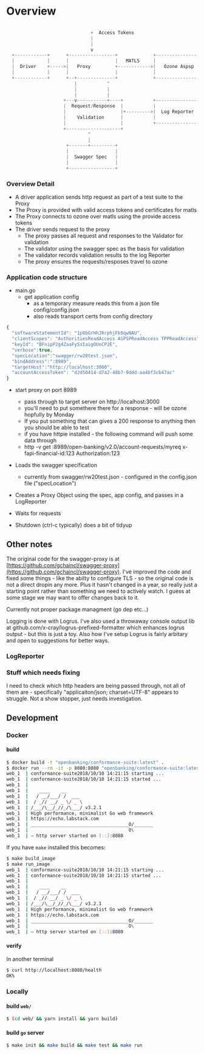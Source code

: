 # Overview

```go

                               +  Access Tokens
                               |
                               |
                               v
  +------------+      +-----------------+             +-----------------+
  |            |      |                 |   MATLS     |                 |
  |  Driver    +----->|   Proxy         +------------>|   Ozone Aspsp   |
  |            |      |                 |             |                 |
  +------------+      +--+--------------+             +-----------------+
                         |           ^
                         |           |
                         |           |
                     +---v-----------+----+           +-----------------+
                     |  Request/Response  |           |                 |
                     |                    |+--------->|  Log Reporter   |
                     |    Validation      |           |                 |
                     |                    |           +-----------------+
                     +--------------------+
                              ^
                              |
                      +-------+---------+
                      |                 |
                      |  Swagger Spec   |
                      |                 |
                      +-----------------+
```

### Overview Detail

* A driver application sends http request as part of a test suite to the Proxy
* The Proxy is provided with valid access tokens and certificates for matls
* The Proxy connects to ozone over matls using the provide access tokens
* The driver sends request to the proxy
  * The proxy passes all request and responses to the Validator for validation
  * The validator using the swagger spec as the basis for validation
  * The validator records validation results to the log Reporter
  * The proxy ensures the requests/resposes travel to ozone

### Application code structure

* main.go
  * get application config
    * as a temporary measure reads this from a json file config/config.json
    * also reads transport certs from config directory

```javascript
{
  "softwareStatementId": "1p8bGrHhJRrphjFk0qwNAU",
  "clientScopes": "AuthoritiesReadAccess ASPSPReadAccess TPPReadAccess",
  "keyId": "BFnipP2g4ZaaFySsIaigOUoCP2E",
  "verbose":true,
  "specLocation":"swagger/rw20test.json",
  "bindAddress":":8989",
  "targetHost":"http://localhost:3000",
  "accountAccessToken": "d2d50414-d7a2-48b7-9ddd-aa4bf3cb47ac"
}
```

* start proxy on port 8989
  * pass through to target server on http://localhost:3000
  * you'll need to put somethere there for a response - will be ozone hopfully by Monday
  * If you put something that can gives a 200 response to anything then you should be able to test
  * if you have httpie installed - the following command will push some data through
  * http -v get :8989/open-banking/v2.0/account-requests/myreq x-fapi-financial-id:123 Authorization:123

* Loads the swagger specification
  * currently from swagger/rw20test.json - configured in the config.json file ("specLocation")
* Creates a Proxy Object using the spec, app config, and passes in a LogReporter
* Waits for requests
* Shutdown (ctrl-c typically) does a bit of tidyup

## Other notes

The original code for the swagger-proxy is at
[https://github.com/gchaincl/swagger-proxy](https://github.com/gchaincl/swagger-proxy). I've improved the code and fixed some things - like the abilty to configure TLS - so the original code is not a direct dropin any more. Plus it hasn't changed in a year, so really just a starting point rather than something we need to actively watch. I guess at some stage we may want to offer changes back to it.

Currently not proper package managment (go dep etc...)

Logging is done with Logrus.
I've also used a throwaway console output lib at github.com/x-cray/logrus-prefixed-formatter which enhances logrus output - but this is just a toy. Also how I've setup Logrus is fairly arbitary and open to suggestions for better ways.

### LogReporter

### Stuff which needs fixing

I need to check which http headers are being passed through, not all of them are - specifically "applicaiton/json; charset=UTF-8" appears to struggle. Not a show stopper, just needs investigation.


## Development
### Docker
#### build
```sh
$ docker build -t "openbanking/conformance-suite:latest" .
$ docker run --rm -it -p 8080:8080 "openbanking/conformance-suite:latest"
web_1  | conformance-suite2018/10/10 14:21:15 starting ...
web_1  | conformance-suite2018/10/10 14:21:15 started ...
web_1  |
web_1  |    ____    __
web_1  |   / __/___/ /  ___
web_1  |  / _// __/ _ \/ _ \
web_1  | /___/\__/_//_/\___/ v3.2.1
web_1  | High performance, minimalist Go web framework
web_1  | https://echo.labstack.com
web_1  | ____________________________________O/_______
web_1  |                                     O\
web_1  | ⇨ http server started on [::]:8080
```

If you have `make` installed this becomes:

```sh
$ make build_image
$ make run_image
web_1  | conformance-suite2018/10/10 14:21:15 starting ...
web_1  | conformance-suite2018/10/10 14:21:15 started ...
web_1  |
web_1  |    ____    __
web_1  |   / __/___/ /  ___
web_1  |  / _// __/ _ \/ _ \
web_1  | /___/\__/_//_/\___/ v3.2.1
web_1  | High performance, minimalist Go web framework
web_1  | https://echo.labstack.com
web_1  | ____________________________________O/_______
web_1  |                                     O\
web_1  | ⇨ http server started on [::]:8080
```

#### verify
In another terminal

```sh
$ curl http://localhost:8080/health
OK%
```

### Locally
#### build `web/`
```sh
$ (cd web/ && yarn install && yarn build)
```

#### build `go` server
```sh
$ make init && make build && make test && make run
```
